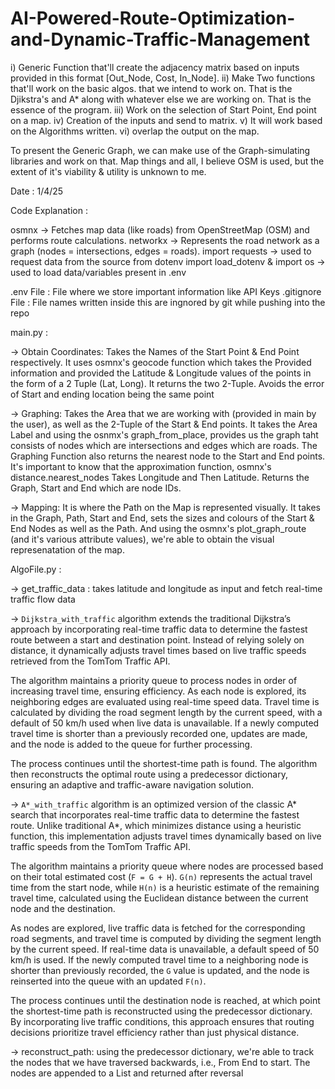 # AI-Powered-Route-Optimization-and-Dynamic-Traffic-Management

i) Generic Function that'll create the adjacency matrix based on inputs provided in this format [Out_Node, Cost, In_Node].
ii) Make Two functions that'll work on the basic algos. that we intend to work on. That is the Djikstra's and A* along with whatever else we are working on. That is the essence of the program.
iii) Work on the selection of Start Point, End point on a map.
iv) Creation of the inputs and send to matrix.
v) It will work based on the Algorithms written.
vi) overlap the output on the map.

To present the Generic Graph, we can make use of the Graph-simulating libraries and work on that. 
Map things and all, I believe OSM is used, but the extent of it's viability & utility is unknown to me.

Date : 1/4/25

Code Explanation :

osmnx → Fetches map data (like roads) from OpenStreetMap (OSM) and performs route calculations.
networkx → Represents the road network as a graph (nodes = intersections, edges = roads).
import requests -> used to request data from the source
from dotenv import load_dotenv & import os -> used to load data/variables present in .env

.env File : File where we store important information like API Keys
.gitignore File : File names written inside this are ingnored by git while pushing into the repo

main.py :

-> Obtain Coordinates: Takes the Names of the Start Point & End Point respectively. It uses osmnx's geocode function which takes the Provided information and provided the Latitude & Longitude values of the points in the form of a 2 Tuple (Lat, Long). It returns the two 2-Tuple.
Avoids the error of Start and ending location being the same point

-> Graphing: Takes the Area that we are working with (provided in main by the user), as well as the 2-Tuple of the Start & End points. It takes the Area Label and using the osnmx's graph_from_place, provides us the graph taht consists of nodes which are intersections and edges which are roads.
The Graphing Function also returns the nearest node to the Start and End points. It's important to know that the approximation function, osmnx's distance.nearest_nodes Takes Longitude and Then Latitude. Returns the Graph, Start and End which are node IDs.

-> Mapping: It is where the Path on the Map is represented visually. It takes in the Graph, Path, Start and End, sets the sizes and colours of the Start & End Nodes as well as the Path. And using the osmnx's plot_graph_route (and it's various attribute values), we're able to obtain the visual represenatation of the map.

AlgoFile.py :

-> get_traffic_data : takes latitude and longitude as input and fetch real-time traffic flow data

-> `Dijkstra_with_traffic` algorithm extends the traditional Dijkstra’s approach by incorporating real-time traffic data to determine the fastest route between a start and destination point. Instead of relying solely on distance, it dynamically adjusts travel times based on live traffic speeds retrieved from the TomTom Traffic API.  

The algorithm maintains a priority queue to process nodes in order of increasing travel time, ensuring efficiency. As each node is explored, its neighboring edges are evaluated using real-time speed data. Travel time is calculated by dividing the road segment length by the current speed, with a default of 50 km/h used when live data is unavailable. If a newly computed travel time is shorter than a previously recorded one, updates are made, and the node is added to the queue for further processing.  

The process continues until the shortest-time path is found. The algorithm then reconstructs the optimal route using a predecessor dictionary, ensuring an adaptive and traffic-aware navigation solution.

-> `A*_with_traffic` algorithm is an optimized version of the classic A* search that incorporates real-time traffic data to determine the fastest route. Unlike traditional A*, which minimizes distance using a heuristic function, this implementation adjusts travel times dynamically based on live traffic speeds from the TomTom Traffic API.  

The algorithm maintains a priority queue where nodes are processed based on their total estimated cost (`F = G + H`). `G(n)` represents the actual travel time from the start node, while `H(n)` is a heuristic estimate of the remaining travel time, calculated using the Euclidean distance between the current node and the destination.  

As nodes are explored, live traffic data is fetched for the corresponding road segments, and travel time is computed by dividing the segment length by the current speed. If real-time data is unavailable, a default speed of 50 km/h is used. If the newly computed travel time to a neighboring node is shorter than previously recorded, the `G` value is updated, and the node is reinserted into the queue with an updated `F(n)`.  

The process continues until the destination node is reached, at which point the shortest-time path is reconstructed using the predecessor dictionary. By incorporating live traffic conditions, this approach ensures that routing decisions prioritize travel efficiency rather than just physical distance.

-> reconstruct_path: using the predecessor dictionary, we're able to track the nodes that we have traversed backwards, i.e., From End to start. The nodes are appended to a List and returned after reversal

